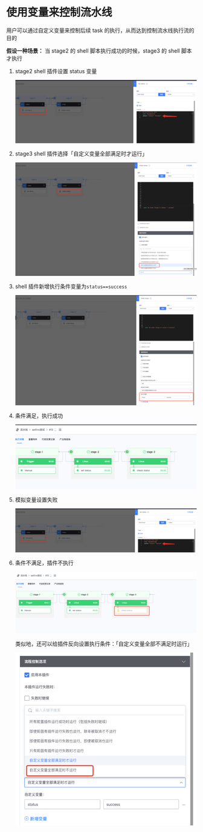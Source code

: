 # 使用变量来控制流水线

用户可以通过自定义变量来控制后续 task 的执行，从而达到控制流水线执行流的目的

**假设一种场景：** 当 stage2 的 shell 脚本执行成功的时候，stage3 的 shell 脚本才执行

1. stage2 shell 插件设置 status 变量

    ![png](../../../assets/image-variables-set-status-success.png)

2. stage3 shell 插件选择「自定义变量全部满足时才运行」

    ![png](../../../assets/image-variables-run-if-var-set.png)

3. shell 插件新增执行条件变量为`status==success`

    ![png](../../../assets/image-variables-status-condition.png)

4. 条件满足，执行成功

    ![png](../../../assets/image-variables-run-success.png)

5. 模拟变量设置失败

    ![png](../../../assets/image-variables-set-status-failed.png)

6. 条件不满足，插件不执行

    ![png](../../../assets/image-variables-skip-if-unsuccess.png)

    类似地，还可以给插件反向设置执行条件：「自定义变量全部不满足时运行」

    ![png](../../../assets/image-variables-status-condition-not.png)